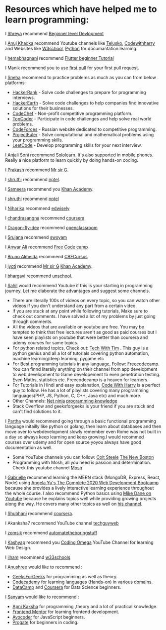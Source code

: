 # Resources which have helped me to learn programming:

<!---Follow the following format to maintain uniformity:

  I [5hre9a](https://github.com/5hre9a) recommend [FreeCodeCamp](https://www.freecodecamp.org/)

--->

I [Shreya](https://github.com/5hre9a) recommend [Beginner level Devlopment](https://www.w3schools.com/)

I [Anuj Khadka](https://github.com/Anuj-Khadka) recommend Youtube channels like [Telusko](https://www.youtube.com/channel/UC59K-uG2A5ogwIrHw4bmlEg), [Codewithharry](https://www.youtube.com/channel/UCeVMnSShP_Iviwkknt83cww) and Websites like [W3school](https://www.w3schools.com/), [Python](https://www.python.org/doc/) for documantation learning.

I [hemabhagnani](https://github.com/hemabhagnani) recommend [Flutter beginner Tutorial](https://www.youtube.com/watch?v=1ukSR1GRtMU&list=PL4cUxeGkcC9jLYyp2Aoh6hcWuxFDX6PBJ)

I Manik recommend you to use [first pull](https://github.com/Manik-Chauhan/first-contributions) for your first pull request.


I [Sneha](https:github.com/5hre9a) recommend to practice problems as much as you can from below platforms:
 * [HackerRank](http://hackerrank.com) - Solve code challenges to prepare for programming interviews.
 * [HackerEarth](http://hackerearth.com) - Solve code challenges to help companies find innovative solutions for their businesses.
 * [CodeChef](http://codechef.com) - Non-profit competitive programming platform.
 * [TopCoder](http://topcoder.com) - Participate in code challenges and help solve real world problems.
 * [CodeForces](http://codeforces.com) - Russian website dedicated to competitive programming.
 * [ProjectEuler](http://projecteuler.net) - Solve computational and mathematical problems using your programming skills.
 * [LeetCode](https://leetcode.com) - Develop programming skills for your next interview.

I [Anjali Soni](https://github.com/anjalisoni3655) recommend [Sololearn](https://www.sololearn.com/). It's also supported in mobile phones. Really a nice platform to learn quickly by doing hands-on coding.

I [Prakash](https://github.com/prakash-sah-lab) recommend [Mr sir G](https://youtu.be/wdejN42iSEY).

I [shruthi](https://github.com/shruthi-kotawar) recommend [nptel]( https://nptel.ac.in/).

I [Sameera]( https://github.com/sameera-7) recommend you [Khan Academy](https://www.khanacademy.org/).

I [shruthi](https://github.com/shruthi-kotawar) recommend [nptel]( https://nptel.ac.in/)

I [Niharika](https://github.com/niharikaponugoti) recommend [edwisely](https://www.edwisely.com/)

I [chandrasangna](https://github.com/chandrasangna.noundla) recommend [coursera](https://www.coursera.org/)


I [Dragon-fly-dev](https://github.com/dragon-fly-dev) recommend [openclassroom](https://www.openclassroom.com/)

I [Srujana](https://GitHub.com/srujana-55) recommend [swoyam](https://www.swoyam.org/)

I [Anwar Ali](https://github.com/Anwarali) recommend [Free Code camp](https://www.google.com/url?sa=t&source=web&rct=j&url=https://www.freecodecamp.org/&ved=2ahUKEwikyYvBh5XsAhVh6nMBHVbwAJgQFjAAegQICxAD&usg=AOvVaw2O9Sbs3zh9NHmRpWZrEZt-)

I [Bruno Almeida](https://github.com/Brunopbb) recommend [CBFCursos](https://www.youtube.com/user/canalfessorbruno)

I [jyoti](https://github.com/jyoti88) recommend [Mr sir G](https://youtu.be/wdejN42iSEY)
[Khan Academy](https://www.khanacademy.org/).

I [bhargavi](https://github.com/Bhargavirudravarapu) recommend [unschool](https://www.unschool.in).

I [Sahil](https://github.com/Sahil-k1509) would recommend Youtube if this is your starting in programming journey. Let me elaborate the advantages and suggest some channels.
  * There are literally 100s of videos on every topic, so you can watch other videos if you don't understand any part from a certain video.
  * If you are stuck at any point while following tutorials, Make sure to check out comments. I have solved a lot of my problems by just going through comments.
  * All the videos that are available on youtube are free. You may be tempted to think that free lectures aren't as good as paid courses but I have seen playlists on youtube that were better than coursera and udemy courses for same topics.
  * For python related topics, Check out: [Tech With Tim](https://www.youtube.com/channel/UC4JX40jDee_tINbkjycV4Sg) . This guy is a python genius and all a lot of tutorials covering python automation, machine learning/deep learning, pygame etc
  * For Best programming tutorials in any language, Follow: [Freecodecamp](https://www.youtube.com/channel/UC8butISFwT-Wl7EV0hUK0BQ). You can finnd literally anything on their channel from app development to web development to Game developement to even penetration testing. Even Maths, statistics etc. Freecodecamp is a heaven for learners.
  * For Tutorials in Hindi and easy explanation, [Code With Harry](https://www.youtube.com/channel/UCeVMnSShP_Iviwkknt83cww) is a perfect guy to follow. He has a lot of playlists covering many programming languages(PHP, JS, Python, C, C++, Java etc) and much more.
  * Other Channels: [Net ninja](https://www.youtube.com/channel/UCW5YeuERMmlnqo4oq8vwUpg) [programming knowledge](https://www.youtube.com/user/ProgrammingKnowledge)
  * Stack Overflow and geeksforgeeks is your friend if you are stuck and can't find solutions to it.

I [Partha](https://github.com/parth93QA) would recommend going through a basic functional programming language initailly like python or golang, then learn about databases and then move over to webdevelopment slowly remember even Rome was not built in a day so always keep learning and keep growing.I would recommed courses over udemy and for open source yoyou always have good documentation as well.
  * Some YouTube channels you can follow:
    [Colt Steele](https://www.youtube.com/c/ColtSteeleCode/playlists)
    [The New Boston](https://www.youtube.com/user/thenewboston)
  * Programming with Mosh, all you need is passion and determination. Check this youtube channel [Mosh](https://www.youtube.com/user/programmingwithmosh)

I [Gabrielle](https://github.com/GabbyJ) recommend learning the MERN stack (MongoDB, Express, React, Node) using [Angela Yu's The Complete 2020 Web Development Bootcamp](https://www.udemy.com/course/the-complete-web-development-bootcamp/) because she provides a lively interactive learning experience throughout the whole course. I also recommend Python basics using [Mike Dane on Youtube](https://www.youtube.com/playlist?list=PLLAZ4kZ9dFpMMs5lskzBApYXn0bl7emsW) because he explains topics well while providing growing projects along the way. He covers many other topics as well on [his channel](https://www.youtube.com/c/GiraffeAcademy/).

I [Shubhani](https://github.com/Shubhani) recommend [coursera](https://www.coursera.org).

I Akanksha7 recommend YouTube channel [techguyweb](https://www.youtube.com/user/TechGuyWeb)

I [zomsik](https://github.com/zomsik) recommend [automatetheboringstuff](https://automatetheboringstuff.com)


I [Kashyap](https://github.com/coderninjakashyap) recommend you [Coding Omega](https://www.youtube.com/c/codingomega) YouTube Channel for learning Web Design.

I [ilham](https://github.com/sadopsa) recommend [w33schools](https://www.w3schools.com/)

I [Anushree](https://github.com/Anushree176) would like to recommend :
 * [GeeksForGeeks](https://www.geeksforgeeks.org/) for programming as well as theory.
 * [Codecademy](https://www.codecademy.com/) for learning languages (Hands-on) in various domains.
 * [DataCamp](https://www.datacamp.com/) and [Coursera](https://www.coursera.org/search?query=data%20science&) for Data Science beginners.
 
 I [Sanyam](https://github.com/sanyammm) would like to recommend :
 * [Apni Kaksha](https://www.youtube.com/channel/UCF7BExjT2zH_mmyqOB139Dg) for programming ,theory and a lot of practical knowledge.
 * [Frontend Mentor](https://www.frontendmentor.io/challenges) for learning frontend development.
 * [Avocoder](https://www.theavocoder.com/complete-javascript) for JavaScript beginners.
 * [Progate](https://progate.com) for beginners in coding.

